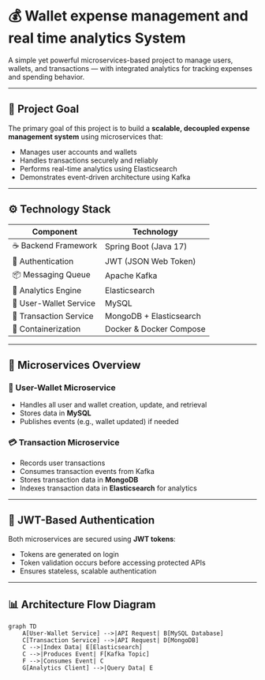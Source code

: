 # 💰 Wallet expense management and real time analytics System

A simple yet powerful microservices-based project to manage users, wallets, and transactions — with integrated analytics for tracking expenses and spending behavior.

---

## 🎯 Project Goal

The primary goal of this project is to build a **scalable, decoupled expense management system** using microservices that:
- Manages user accounts and wallets
- Handles transactions securely and reliably
- Performs real-time analytics using Elasticsearch
- Demonstrates event-driven architecture using Kafka

---

## ⚙️ Technology Stack

| Component              | Technology               |
|------------------------|--------------------------|
| ☕ Backend Framework    | Spring Boot (Java 17)    |
| 🔐 Authentication      | JWT (JSON Web Token)     |
| 📦 Messaging Queue     | Apache Kafka             |
| 🧠 Analytics Engine     | Elasticsearch            |
| 💾 User-Wallet Service | MySQL                    |
| 💸 Transaction Service | MongoDB + Elasticsearch  |
| 🐳 Containerization    | Docker & Docker Compose  |

---

## 🧩 Microservices Overview

### 🧍 User-Wallet Microservice
- Handles all user and wallet creation, update, and retrieval
- Stores data in **MySQL**
- Publishes events (e.g., wallet updated) if needed

### 💳 Transaction Microservice
- Records user transactions
- Consumes transaction events from Kafka
- Stores transaction data in **MongoDB**
- Indexes transaction data in **Elasticsearch** for analytics

---

## 🔐 JWT-Based Authentication

Both microservices are secured using **JWT tokens**:
- Tokens are generated on login
- Token validation occurs before accessing protected APIs
- Ensures stateless, scalable authentication

---

## 📊 Architecture Flow Diagram

```mermaid
graph TD
    A[User-Wallet Service] -->|API Request| B[MySQL Database]
    C[Transaction Service] -->|API Request| D[MongoDB]
    C -->|Index Data| E[Elasticsearch]
    C -->|Produces Event| F[Kafka Topic]
    F -->|Consumes Event| C
    G[Analytics Client] -->|Query Data| E

